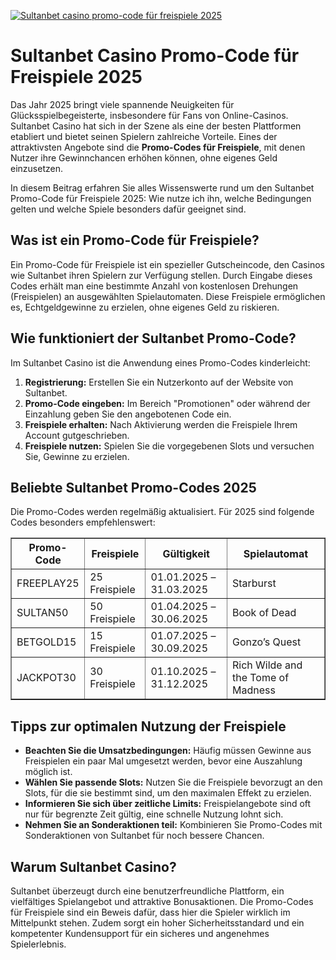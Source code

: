 [![Sultanbet casino promo-code für freispiele 2025](https://123-caf.pages.dev/gitsignup.png)](https://vrmoo.ru/Bt82HjjY)

<h1>Sultanbet Casino Promo-Code für Freispiele 2025</h1> <p>Das Jahr 2025 bringt viele spannende Neuigkeiten für Glücksspielbegeisterte, insbesondere für Fans von Online-Casinos. Sultanbet Casino hat sich in der Szene als eine der besten Plattformen etabliert und bietet seinen Spielern zahlreiche Vorteile. Eines der attraktivsten Angebote sind die <strong>Promo-Codes für Freispiele</strong>, mit denen Nutzer ihre Gewinnchancen erhöhen können, ohne eigenes Geld einzusetzen.</p>  <p>In diesem Beitrag erfahren Sie alles Wissenswerte rund um den Sultanbet Promo-Code für Freispiele 2025: Wie nutze ich ihn, welche Bedingungen gelten und welche Spiele besonders dafür geeignet sind.</p>  <h2>Was ist ein Promo-Code für Freispiele?</h2> <p>Ein Promo-Code für Freispiele ist ein spezieller Gutscheincode, den Casinos wie Sultanbet ihren Spielern zur Verfügung stellen. Durch Eingabe dieses Codes erhält man eine bestimmte Anzahl von kostenlosen Drehungen (Freispielen) an ausgewählten Spielautomaten. Diese Freispiele ermöglichen es, Echtgeldgewinne zu erzielen, ohne eigenes Geld zu riskieren.</p>  <h2>Wie funktioniert der Sultanbet Promo-Code?</h2> <p>Im Sultanbet Casino ist die Anwendung eines Promo-Codes kinderleicht:</p> <ol>   <li><strong>Registrierung:</strong> Erstellen Sie ein Nutzerkonto auf der Website von Sultanbet.</li>   <li><strong>Promo-Code eingeben:</strong> Im Bereich "Promotionen" oder während der Einzahlung geben Sie den angebotenen Code ein.</li>   <li><strong>Freispiele erhalten:</strong> Nach Aktivierung werden die Freispiele Ihrem Account gutgeschrieben.</li>   <li><strong>Freispiele nutzen:</strong> Spielen Sie die vorgegebenen Slots und versuchen Sie, Gewinne zu erzielen.</li> </ol>  <h2>Beliebte Sultanbet Promo-Codes 2025</h2> <p>Die Promo-Codes werden regelmäßig aktualisiert. Für 2025 sind folgende Codes besonders empfehlenswert:</p>  <table border="1" cellspacing="0" cellpadding="8">   <thead>     <tr>       <th>Promo-Code</th>       <th>Freispiele</th>       <th>Gültigkeit</th>       <th>Spielautomat</th>     </tr>   </thead>   <tbody>     <tr>       <td>FREEPLAY25</td>       <td>25 Freispiele</td>       <td>01.01.2025 – 31.03.2025</td>       <td>Starburst</td>     </tr>     <tr>       <td>SULTAN50</td>       <td>50 Freispiele</td>       <td>01.04.2025 – 30.06.2025</td>       <td>Book of Dead</td>     </tr>     <tr>       <td>BETGOLD15</td>       <td>15 Freispiele</td>       <td>01.07.2025 – 30.09.2025</td>       <td>Gonzo’s Quest</td>     </tr>     <tr>       <td>JACKPOT30</td>       <td>30 Freispiele</td>       <td>01.10.2025 – 31.12.2025</td>       <td>Rich Wilde and the Tome of Madness</td>     </tr>   </tbody> </table>  <h2>Tipps zur optimalen Nutzung der Freispiele</h2> <ul>   <li><strong>Beachten Sie die Umsatzbedingungen:</strong> Häufig müssen Gewinne aus Freispielen ein paar Mal umgesetzt werden, bevor eine Auszahlung möglich ist.</li>   <li><strong>Wählen Sie passende Slots:</strong> Nutzen Sie die Freispiele bevorzugt an den Slots, für die sie bestimmt sind, um den maximalen Effekt zu erzielen.</li>   <li><strong>Informieren Sie sich über zeitliche Limits:</strong> Freispielangebote sind oft nur für begrenzte Zeit gültig, eine schnelle Nutzung lohnt sich.</li>   <li><strong>Nehmen Sie an Sonderaktionen teil:</strong> Kombinieren Sie Promo-Codes mit Sonderaktionen von Sultanbet für noch bessere Chancen.</li> </ul>  <h2>Warum Sultanbet Casino?</h2> <p>Sultanbet überzeugt durch eine benutzerfreundliche Plattform, ein vielfältiges Spielangebot und attraktive Bonusaktionen. Die Promo-Codes für Freispiele sind ein Beweis dafür, dass hier die Spieler wirklich im Mittelpunkt stehen. Zudem sorgt ein hoher Sicherheitsstandard und ein kompetenter Kundensupport für ein sicheres und angenehmes Spielerlebnis.</p>